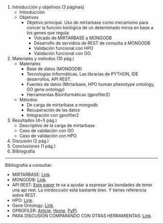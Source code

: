 1. Introducción y objetivos (3 páginas)
   - Introducción
   - Objetivos
     - Objetivo principal. Uso de mirtarbase como mecanismo para concer la función biológica de un determinado mirna en base a los genes que regula.
       - Volcado de MIRTARBASE a MONGODB
       - Desarrollo de servidios de REST de consulta a MONGODB
       - Validación funcional con HPO
       - Validación funcional con GO.
2. Materiales y métodos (10 pág.)
   - Materiales
     - Base de datos (MONGODB)
     - Tecnologías Informáticas. Las librarías de PYTHON, IDE desarrollos, API REST.
     - Fuentes de datos (Mirtarbase, HPO human phenotype ontology, GO gene ontology)
     - Herramientas Bioinformáticas (gprofiler2)
   - Métodos
     - De carga de mirtarbase a mongodb
     - Recuperación de las datos
     - Integración con gprofiler2
3. Resultados (4\~5 pág.)
   - Descriptivo de la carga de mirtarbase
   - Caso de validación con GO
   - Caso de validación con HPO
4. Discusión (2 pág.)
5. Conclusiones (1 pág.)
6. Bilbiografía

---

Bibliografía a consultar:

- MIRTARBASE: [Link](https://pubmed.ncbi.nlm.nih.gov/34850920/).
- MONGODB: [Link](https://citeseerx.ist.psu.edu/document?repid=rep1&type=pdf&doi=72d51350e7082d6aac9079ed4d44adade2d3012a).
- API REST: [Este paper](https://academic.oup.com/bioinformatics/article/31/1/143/2366240?login=false) te va a ayudar a expresar las bondades de tener una api rest. La intrdoccuón está bastante bien. Y tienes referencia sobre REST.
- HPO: [Link](https://academic.oup.com/nar/article/49/D1/D1207/6017351?login=false).
- Gene Ontology: [Link](https://academic.oup.com/nar/article/47/D1/D330/5160994?login=false).
- GPROFILER: [Article](https://academic.oup.com/nar/article/47/W1/W191/5486750?login=false). [Home](https://biit.cs.ut.ee/gprofiler/gost). [PyPI](https://pypi.org/project/gprofiler-official/).
- PARA DISCUSION COMPARANDO CON OTRAS HERRAMIENTAS: [Link](https://academic.oup.com/bioinformatics/article/33/15/2421/3072087?login=false#118773415).


